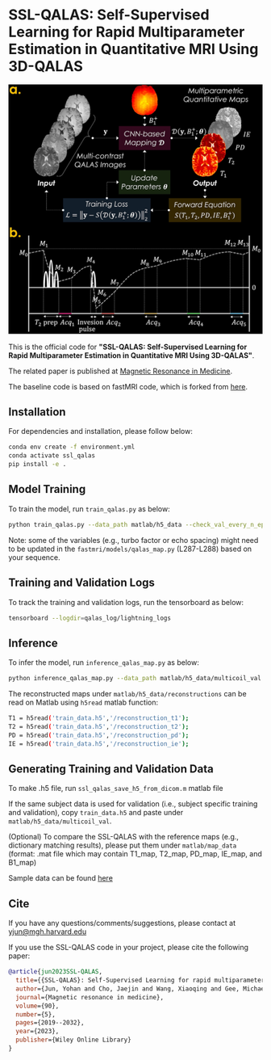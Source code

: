 # SSL-QALAS: Self-Supervised Learning for Rapid Multiparameter Estimation in Quantitative MRI Using 3D-QALAS

![Alt text](figure/SSL-QALAS.jpg?raw=true "SSL-QALAS")


This is the official code for **"SSL-QALAS: Self-Supervised Learning for Rapid Multiparameter Estimation in Quantitative MRI Using 3D-QALAS"**.

The related paper is published at [Magnetic Resonance in Medicine](https://doi.org/10.1002/mrm.29786).

The baseline code is based on fastMRI code, which is forked from [here](https://github.com/facebookresearch/fastMRI).

## Installation
For dependencies and installation, please follow below:

```bash
conda env create -f environment.yml
conda activate ssl_qalas
pip install -e .
```

## Model Training
To train the model, run `train_qalas.py` as below:

```bash
python train_qalas.py --data_path matlab/h5_data --check_val_every_n_epoch 4
```

Note: some of the variables (e.g., turbo factor or echo spacing) might need to be updated in the  `fastmri/models/qalas_map.py` (L287-L288) based on your sequence.

## Training and Validation Logs
To track the training and validation logs, run the tensorboard as below:

```bash
tensorboard --logdir=qalas_log/lightning_logs
```

## Inference
To infer the model, run `inference_qalas_map.py` as below:

```bash
python inference_qalas_map.py --data_path matlab/h5_data/multicoil_val --state_dict_file qalas_log/checkpoints/epoch=XXX-step=XXXX.ckpt --output_path matlab/h5_data
```

The reconstructed maps under `matlab/h5_data/reconstructions` can be read on Matlab using `h5read` matlab function:

```bash
T1 = h5read('train_data.h5','/reconstruction_t1');
T2 = h5read('train_data.h5','/reconstruction_t2');
PD = h5read('train_data.h5','/reconstruction_pd');
IE = h5read('train_data.h5','/reconstruction_ie');
```

## Generating Training and Validation Data
To make .h5 file, run `ssl_qalas_save_h5_from_dicom.m` matlab file

If the same subject data is used for validation (i.e., subject specific training and validation), copy `train_data.h5` and paste under `matlab/h5_data/multicoil_val`.

(Optional) To compare the SSL-QALAS with the reference maps (e.g., dictionary matching results), please put them under `matlab/map_data` (format: .mat file which may contain T1_map, T2_map, PD_map, IE_map, and B1_map)

Sample data can be found [here](https://www.dropbox.com/scl/fo/0lqsttrqavmfxgq32ptkd/h?rlkey=z6f2cnt3243b7us0izac79zj6&dl=0)

## Cite
If you have any questions/comments/suggestions, please contact at yjun@mgh.harvard.edu

If you use the SSL-QALAS code in your project, please cite the following paper:

```BibTeX
@article{jun2023SSL-QALAS,
  title={{SSL-QALAS}: Self-Supervised Learning for rapid multiparameter estimation in quantitative {MRI} using {3D-QALAS}},
  author={Jun, Yohan and Cho, Jaejin and Wang, Xiaoqing and Gee, Michael and Grant, P. Ellen and Bilgic, Berkin and Gagoski, Borjan},
  journal={Magnetic resonance in medicine},
  volume={90},
  number={5},
  pages={2019--2032},
  year={2023},
  publisher={Wiley Online Library}
}
```